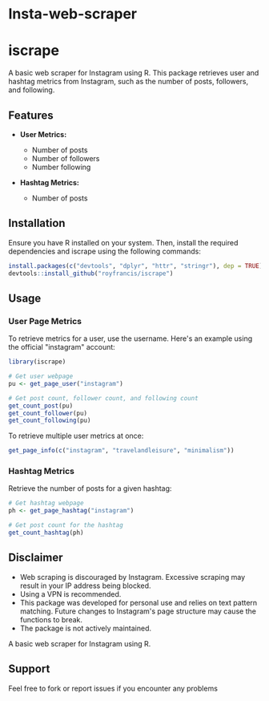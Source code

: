 # Insta-web-scraper
# iscrape


A basic web scraper for Instagram using R. This package retrieves user and hashtag metrics from Instagram, such as the number of posts, followers, and following.

## Features
- **User Metrics:**
  - Number of posts
  - Number of followers
  - Number following

- **Hashtag Metrics:**
  - Number of posts

## Installation

Ensure you have R installed on your system. Then, install the required dependencies and iscrape using the following commands:

```R
install.packages(c("devtools", "dplyr", "httr", "stringr"), dep = TRUE)
devtools::install_github("royfrancis/iscrape")
```

## Usage

### User Page Metrics

To retrieve metrics for a user, use the username. Here's an example using the official "instagram" account:

```R
library(iscrape)

# Get user webpage
pu <- get_page_user("instagram")

# Get post count, follower count, and following count
get_count_post(pu)
get_count_follower(pu)
get_count_following(pu)
```

To retrieve multiple user metrics at once:

```R
get_page_info(c("instagram", "travelandleisure", "minimalism"))
```

### Hashtag Metrics

Retrieve the number of posts for a given hashtag:

```R
# Get hashtag webpage
ph <- get_page_hashtag("instagram")

# Get post count for the hashtag
get_count_hashtag(ph)
```

## Disclaimer

- Web scraping is discouraged by Instagram. Excessive scraping may result in your IP address being blocked.
- Using a VPN is recommended.
- This package was developed for personal use and relies on text pattern matching. Future changes to Instagram's page structure may cause the functions to break.
- The package is not actively maintained.

A basic web scraper for Instagram using R.

## Support

Feel free to fork or report issues if you encounter any problems
